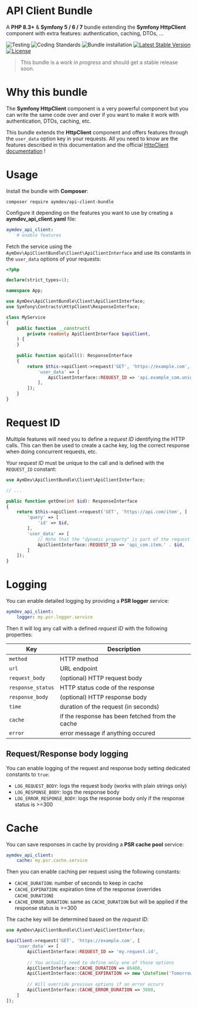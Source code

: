# API Client Bundle
A **PHP 8.3+** & **Symfony 5 / 6 / 7** bundle extending the **Symfony HttpClient** component with extra features: authentication, caching, DTOs, ...

![Testing](https://github.com/AymDev/ApiClientBundle/workflows/Testing/badge.svg)
![Coding Standards](https://github.com/AymDev/ApiClientBundle/workflows/Coding%20Standards/badge.svg)
![Bundle installation](https://github.com/AymDev/ApiClientBundle/workflows/Bundle%20installation/badge.svg)
[![Latest Stable Version](https://poser.pugx.org/aymdev/api-client-bundle/v)](//packagist.org/packages/aymdev/api-client-bundle)
[![License](https://poser.pugx.org/aymdev/api-client-bundle/license)](//packagist.org/packages/aymdev/api-client-bundle)

>This bundle is a *work in progress* and should get a stable release soon.

# Why this bundle

The **Symfony HttpClient** component is a very powerful component but you can write the same code over and over if you
want to make it work with authentication, DTOs, caching, etc.

This bundle extends the **HttpClient** component and offers features through the `user_data` option key in your requests.
All you need to know are the features described in this documentation and the official
[HttpClient documentation](https://symfony.com/doc/current/http_client.html) !

# Usage

Install the bundle with **Composer**:
```shell
composer require aymdev/api-client-bundle
```

Configure it depending on the features you want to use by creating a **aymdev_api_client.yaml** file:
```yaml
aymdev_api_client:
    # enable features
```

Fetch the service using the `AymDev\ApiClientBundle\Client\ApiClientInterface` and use its constants in the `user_data`
options of your requests:

```php
<?php

declare(strict_types=1);

namespace App;

use AymDev\ApiClientBundle\Client\ApiClientInterface;
use Symfony\Contracts\HttpClient\ResponseInterface;

class MyService
{
    public function __construct(
        private readonly ApiClientInterface $apiClient,
    ) {
    }
    
    public function apiCall(): ResponseInterface
    {
        return $this->apiClient->request('GET', 'https://example.com', [
            'user_data' => [
                ApiClientInterface::REQUEST_ID => 'api.example_com.unique_id',
            ],
        ]);
    }
}
```

# Request ID

Multiple features will need you to define a *request ID* identifying the HTTP calls. This can then be used to create a
cache key, log the correct response when doing concurrent requests, etc.

Your *request ID* must be unique to the call and is defined with the `REQUEST_ID` constant:
```php
use AymDev\ApiClientBundle\Client\ApiClientInterface;

// ... 

public function getOne(int $id): ResponseInterface
{
    return $this->apiClient->request('GET', 'https://api.com/item', [
        'query' => [
            'id' => $id,
        ],
        'user_data' => [
            // Note that the "dynamic property" is part of the request ID
            ApiClientInterface::REQUEST_ID => 'api_com.item.' . $id,
        ]
    ]);
}
```

# Logging

You can enable detailed logging by providing a **PSR logger** service:
```yaml
aymdev_api_client:
    logger: my.psr.logger.service
```

Then it will log any call with a defined *request ID* with the following properties:

| Key               | Description                                     |
|-------------------|-------------------------------------------------|
| `method`          | HTTP method                                     |
| `url`             | URL endpoint                                    |
| `request_body`    | (optional) HTTP request body                    |
| `response_status` | HTTP status code of the response                |
| `response_body`   | (optional) HTTP response body                   |
| `time`            | duration of the request (in seconds)            |
| `cache`           | if the response has been fetched from the cache |
| `error`           | error message if anything occured               |

## Request/Response body logging

You can enable logging of the request and response body setting dedicated constants to `true`:

 - `LOG_REQUEST_BODY`: logs the request body (works with plain strings only)
 - `LOG_RESPONSE_BODY`: logs the response body
 - `LOG_ERROR_RESPONSE_BODY`: logs the response body only if the response status is >=300

# Cache

You can save responses in cache by providing a **PSR cache pool** service:
```yaml
aymdev_api_client:
    cache: my.psr.cache.service
```

Then you can enable caching per request using the following constants:

 - `CACHE_DURATION`: number of seconds to keep in cache
 - `CACHE_EXPIRATION`: expiration time of the response (overrides `CACHE_DURATION`)
 - `CACHE_ERROR_DURATION`: same as `CACHE_DURATION` but will be applied if the response status is >=300

The cache key will be determined based on the *request ID*:
```php
use AymDev\ApiClientBundle\Client\ApiClientInterface;

$apiClient->request('GET', 'https://example.com', [
    'user_data' => [
        ApiClientInterface::REQUEST_ID => 'my.request.id',
        
        // You actually need to define only one of those options
        ApiClientInterface::CACHE_DURATION => 86400,
        ApiClientInterface::CACHE_EXPIRATION => new \DateTime('Tomorrow 6 am'),
        
        // Will override previous options if an error occurs
        ApiClientInterface::CACHE_ERROR_DURATION => 3600,
    ]
]);
```
